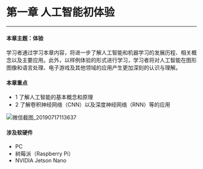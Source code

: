 # 第一章 人工智能初体验

---

#### 本章主题：体验

学习者通过学习本章内容，将进一步了解人工智能和机器学习的发展历程、相关概念以及主要应用。此外，以样例体验的形式进行学习，学习者将对人工智能在图形图像和语言处理、电子游戏及其他领域的应用产生更加深刻的认识与理解。

#### 本章重点

- 1 了解人工智能的基本概念和原理
- 2 了解卷积神经网络（CNN）以及深度神经网络（RNN）等的应用

![微信截图_20190717113637](https://md.hass.live/%E5%BE%AE%E4%BF%A1%E6%88%AA%E5%9B%BE_20190717113637.png)

#### 涉及软硬件

- PC
- 树莓派（Raspberry Pi）
- NVIDIA Jetson Nano

